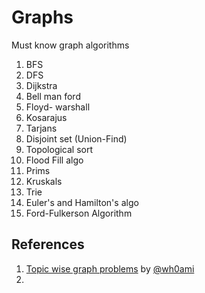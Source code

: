 # Graphs
Must know graph algorithms
1. BFS
2. DFS
3. Dijkstra
4. Bell man ford
5. Floyd- warshall
6. Kosarajus
7. Tarjans
8. Disjoint set (Union-Find)
9. Topological sort
10. Flood Fill algo
11. Prims
12. Kruskals
13. Trie
14. Euler's and Hamilton's algo
15. Ford-Fulkerson Algorithm

## References
1. [Topic wise graph problems](https://leetcode.com/discuss/general-discussion/655708/graph-for-beginners-problems-pattern-sample-solutions/) by [@wh0ami](https://leetcode.com/wh0ami/)
2. 
